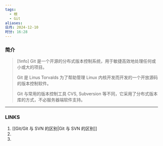 ```yaml
---
tags:
  - 根
  - Git
aliases: 
日月: 2024-12-10
时分: 16:28
---
```

### 简介

>[!info]
> Git 是一个开源的分布式版本控制系统，用于敏捷高效地处理任何或小或大的项目。
> 
> Git 是 Linus Torvalds 为了帮助管理 Linux 内核开发而开发的一个开放源码的版本控制软件。
> 
> Git 与常用的版本控制工具 CVS, Subversion 等不同，它采用了分布式版本库的方式，不必服务器端软件支持。

---
### LINKS
1. [[Git/Git 与 SVN 的区别|Git 与 SVN 的区别]]
2. 
3. 